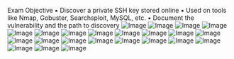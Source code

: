 
Exam Objective
  ▪ Discover a private SSH key stored online
  ▪ Used on tools like Nmap, Gobuster, Searchsploit, MySQL, etc.
  ▪ Document the vulnerability and the path to discovery
![Image](https://github.com/user-attachments/assets/c24a3be8-7d24-4c90-af5f-4d478f222ea1)
![Image](https://github.com/user-attachments/assets/637dca44-37a8-4a13-aec7-0661bbb8b1ba)
![Image](https://github.com/user-attachments/assets/ab907f17-da1e-435c-ad53-f91a324868d1)
![Image](https://github.com/user-attachments/assets/27b13494-065c-437c-a416-45307ba9abd7)
![Image](https://github.com/user-attachments/assets/aab32a8f-67e6-4b34-9a8d-866841ab3058)
![Image](https://github.com/user-attachments/assets/681b8f13-def5-4e01-b16d-b49869c4c0e3)
![Image](https://github.com/user-attachments/assets/62ff053f-15ea-4d7e-bd3a-0b37caa7cd4b)
![Image](https://github.com/user-attachments/assets/eda096d3-4ed1-44ac-955e-db55798a0a77)
![Image](https://github.com/user-attachments/assets/86f3aa1b-19b8-4a10-966f-e0f6bad289e8)
![Image](https://github.com/user-attachments/assets/8c34207c-e472-4baf-b304-9f3e75ed41ba)
![Image](https://github.com/user-attachments/assets/9d474046-a19d-42b5-9180-8840b8e6d6d2)
![Image](https://github.com/user-attachments/assets/e8fd6b10-6451-4d4b-9feb-d2d7b0f04978)
![Image](https://github.com/user-attachments/assets/157b492d-6f9a-44e6-98bc-fc0e17e1252c)
![Image](https://github.com/user-attachments/assets/4046526a-03fe-47af-b089-079d11f51614)
![Image](https://github.com/user-attachments/assets/c690c7aa-1138-4024-85aa-4d0307b3cff6)
![Image](https://github.com/user-attachments/assets/3d6e23af-0367-48fe-bb08-abbbb017a9d5)
![Image](https://github.com/user-attachments/assets/5ae0f0a3-dab9-4e17-912d-4820595ad46d)
![Image](https://github.com/user-attachments/assets/ad045e7e-0071-4859-9c41-990efda1ef78)
![Image](https://github.com/user-attachments/assets/fbf55f8e-3457-49cb-b577-ba0e193af300)
![Image](https://github.com/user-attachments/assets/2015a300-503e-4093-a315-865f8972b69d)
![Image](https://github.com/user-attachments/assets/f8dd5552-d1f3-430e-978a-bebee9d80c68)
![Image](https://github.com/user-attachments/assets/a54a9def-0f7f-4b59-9b1d-082fd44e6c65)
![Image](https://github.com/user-attachments/assets/4e90d6fb-3384-42c7-a4ad-5a14cf546b3d)
